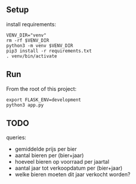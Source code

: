 ## Setup

install requirements:
```shell
VENV_DIR="venv"
rm -rf $VENV_DIR
python3 -m venv $VENV_DIR
pip3 install -r requirements.txt
. venv/bin/activate
```

## Run
From the root of this project:
```shell
export FLASK_ENV=development
python3 app.py
```

## TODO
queries:
* gemiddelde prijs per bier
* aantal bieren per (bier+jaar)
* hoeveel bieren op voorraad per jaartal
* aantal jaar tot verkoopdatum per (bier+jaar)
* welke bieren moeten dit jaar verkocht worden?
